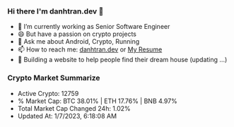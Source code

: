 ### Hi there I'm danhtran.dev 👋

- 🔭 I’m currently working as Senior Software Engineer
- 😄 But have a passion on crypto projects
- 💬 Ask me about Android, Crypto, Running 
- 📫 How to reach me: <a href="https://danhtran.dev" target="_blank">danhtran.dev</a> or <a href="Dan-Resume.pdf" target="_blank">My Resume</a>
- 🌱 Building a website to help people find their dream house (updating ...)

### Crypto Market Summarize
- Active Crypto: 12759
- % Market Cap: BTC 38.01% | ETH 17.76% | BNB 4.97%
- Total Market Cap Changed 24h: 1.02%
- Updated At: 1/7/2023, 6:18:08 AM
